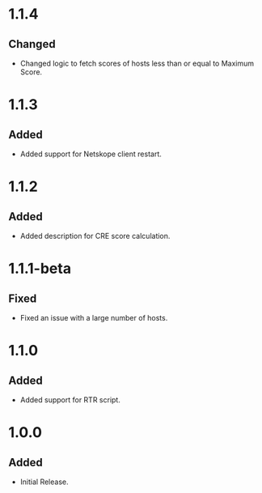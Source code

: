 # 1.1.4
## Changed
- Changed logic to fetch scores of hosts less than or equal to Maximum Score. 

# 1.1.3
## Added
- Added support for Netskope client restart.

# 1.1.2
## Added
- Added description for CRE score calculation.

# 1.1.1-beta
## Fixed
- Fixed an issue with a large number of hosts.

# 1.1.0
## Added
- Added support for RTR script.

# 1.0.0
## Added
- Initial Release.
